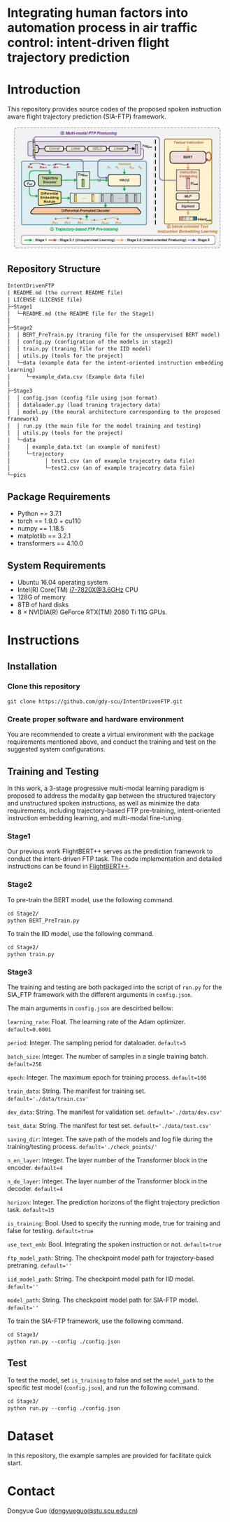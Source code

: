 # Integrating human factors into automation process in air traffic control: intent-driven flight trajectory prediction


# Introduction

This repository provides source codes of the proposed spoken instruction aware flight trajectory prediction (SIA-FTP) framework. 

<p  align="middle"><img src="pics/SIA-FTP.jpg"  width="95%"/></p>

## Repository Structure
```
IntentDrivenFTP
| README.md (the current README file)
| LICENSE (LICENSE file)
├─Stage1
│  └─README.md (the README file for the Stage1) 
│  
├─Stage2
│  │ BERT_PreTrain.py (traning file for the unsupervised BERT model)
│  │ config.py (configration of the models in stage2)
│  │ train.py (traning file for the IID model) 
│  │ utils.py (tools for the project)
│  └─data (example data for the intent-oriented instruction embedding learning)
│     └─example_data.csv (Example data file)
│ 
├─Stage3
│  │ config.json (config file using json format)
│  │ dataloader.py (load traning trajectory data)
│  │ model.py (the neural architecture corresponding to the proposed framework)
│  │ run.py (the main file for the model training and testing)
│  │ utils.py (tools for the project)
|  └─data
│     │ example_data.txt (an example of manifest)
│     └─trajectory
│           │ test1.csv (an of example trajecotry data file)
│           └─test2.csv (an of example trajecotry data file)
└─pics

```

## Package Requirements

+ Python == 3.7.1
+ torch == 1.9.0 + cu110
+ numpy == 1.18.5
+ matplotlib == 3.2.1
+ transformers == 4.10.0

## System Requirements
+ Ubuntu 16.04 operating system
+ Intel(R) Core(TM) i7-7820X@3.6GHz CPU
+ 128G of memory
+ 8TB of hard disks
+ 8 $\times$ NVIDIA(R) GeForce RTX(TM) 2080 Ti 11G GPUs.


# Instructions
## Installation

### Clone this repository

```
git clone https://github.com/gdy-scu/IntentDrivenFTP.git
```

### Create proper software and hardware environment

You are recommended to create a virtual environment with the package requirements mentioned above, and conduct the 
training and test on the suggested system configurations.

## Training and Testing
In this work, a 3-stage progressive multi-modal learning paradigm is proposed to address the modality gap between the structured trajectory and unstructured spoken instructions, as well as minimize the data requirements, including trajectory-based FTP pre-training, intent-oriented instruction embedding learning, and multi-modal fine-tuning.

### Stage1 
Our previous work FlightBERT++ serves as the prediction framework to conduct the intent-driven FTP task. 
The code implementation and detailed instructions can be found in <a href="https://github.com/gdy-scu/FlightBERT_PP">FlightBERT++</a>. 

### Stage2 
To pre-train the BERT model, use the following command.

```
cd Stage2/
python BERT_PreTrain.py
```

To train the IID model, use the following command.

```
cd Stage2/
python train.py
```

### Stage3
The training and testing are both packaged into the script of `run.py` for the SIA_FTP framework with the different arguments in `config.json`. 

The main arguments in `config.json` are descirbed bellow:

`learning_rate`: Float. The learning rate of the Adam optimizer. `default=0.0001`

`period`: Integer. The sampling period for dataloader. `default=5`

`batch_size`: Integer. The number of samples in a single training batch. `default=256`

`epoch`: Integer. The maximum epoch for training process. `default=100`

`train_data`: String. The manifest for training set. `default='./data/train.csv'`

`dev_data`: String. The manifest for validation set. `default='./data/dev.csv'`

`test_data`: String. The manifest for test set. `default='./data/test.csv'`

`saving_dir`: Integer. The save path of the models and log file during the training/testing process. `default='./check_points/'`

`n_en_layer`: Integer. The layer number of the Transformer block in the encoder. `default=4`

`n_de_layer`: Integer. The layer number of the Transformer block in the decoder. `default=4`

`horizon`: Integer. The prediction horizons of the flight trajectory prediction task. `default=15`

`is_training`: Bool. Used to specify the running mode, true for training and false for testing. `default=true`

`use_text_emb`: Bool. Integrating the spoken instruction or not. `default=true`

`ftp_model_path`: String. The checkpoint model path for trajectory-based pretraning. `default=''`

`iid_model_path`: String. The checkpoint model path for IID model. `default=''`

`model_path`: String. The checkpoint model path for SIA-FTP model. `default=''`


To train the SIA-FTP framework, use the following command.

```
cd Stage3/
python run.py --config ./config.json
```

## Test

To test the model, set `is_training` to false and set the `model_path` to the specific test model (`config.json`), and run the following command.

```
cd Stage3/
python run.py --config ./config.json
```

# Dataset

In this repository, the example samples are provided for facilitate quick start. 

# Contact

Dongyue Guo (dongyueguo@stu.scu.edu.cn)